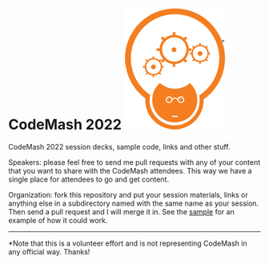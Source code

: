 CodeMash 2022   ![CodeMash Logo](Codemash-Gearhead-200.png)
============

CodeMash 2022 session decks, sample code, links and other stuff.

Speakers: please feel free to send me pull requests with any of your content that you want to share with the CodeMash attendees.  This way we have a single place for attendees to go and get content.

Organization: fork this repository and put your session materials, links or anything else in a subdirectory named with the same name as your session. Then send a pull request and I will merge it in. See the [sample](0-Sample) for an example of how it could work.

---

*Note that this is a volunteer effort and is not representing CodeMash in any official way. Thanks!